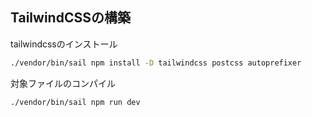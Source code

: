 ## TailwindCSSの構築

tailwindcssのインストール
```bash
./vendor/bin/sail npm install -D tailwindcss postcss autoprefixer
```
  
対象ファイルのコンパイル

```bash
./vendor/bin/sail npm run dev 
```